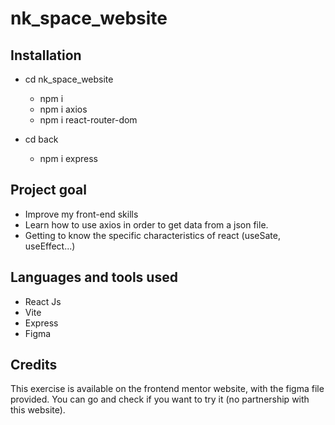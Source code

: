 # nk_space_website

## Installation

- cd nk_space_website
  - npm i
  - npm i axios
  - npm i react-router-dom
  
- cd back
  - npm i express 

## Project goal

  - Improve my front-end skills
  - Learn how to use axios in order to get data from a json file.
  - Getting to know the specific characteristics of react (useSate, useEffect...)

## Languages and tools used

  - React Js
  - Vite
  - Express
  - Figma

## Credits

  This exercise is available on the frontend mentor website, with the figma file
  provided. You can go and check if you want to try it (no partnership with this website).
